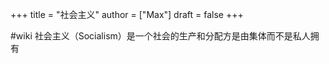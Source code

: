 +++
title = "社会主义"
author = ["Max"]
draft = false
+++

\#wiki
社会主义（Socialism）是一个社会的生产和分配方是由集体而不是私人拥有
